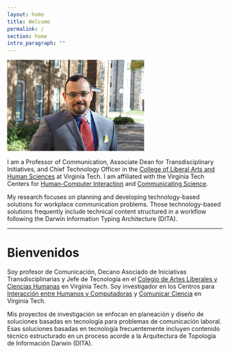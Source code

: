 ```yaml
---
layout: home
title: Welcome
permalink: /
section: home
intro_paragraph: ""
---
```

![Carlos Evia](/assets/img/uploads/ce.jpg)

I am a Professor of Communication, Associate Dean for Transdisciplinary Initiatives, and Chief Technology Officer in the [College of Liberal Arts and Human Sciences](https://liberalarts.vt.edu/) at Virginia Tech. I am affiliated with the Virginia Tech Centers for [Human-Computer Interaction](http://hci.vt.edu/) and [Communicating Science](https://communicatingscience.isce.vt.edu/). 

My research focuses on planning and developing technology-based solutions for workplace communication problems. Those technology-based solutions frequently include technical content structured in a workflow following the Darwin Information Typing Architecture (DITA).

- - -

# Bienvenidos

Soy profesor de Comunicación, Decano Asociado de Iniciativas Transdisciplinarias y Jefe de Tecnología en el [Colegio de Artes Liberales y Ciencias Humanas](https://liberalarts.vt.edu/) en Virginia Tech. Soy investigador en los Centros para [Interacción entre Humanos y Computadoras](http://hci.vt.edu/) y [Comunicar Ciencia](https://communicatingscience.isce.vt.edu/) en Virginia Tech. 

Mis proyectos de investigación se enfocan en planeación y diseño de soluciones basadas en tecnología para problemas de comunicación laboral. Esas soluciones basadas en tecnología frecuentemente incluyen contenido técnico estructurado en un proceso acorde a la Arquitectura de Topología de Información Darwin (DITA).